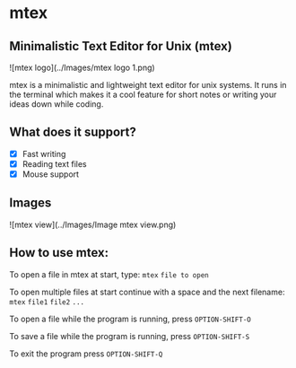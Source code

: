 # mtex #

## Minimalistic Text Editor for Unix (mtex) ##

![mtex logo](../Images/mtex logo 1.png)

mtex is a minimalistic and lightweight text editor for unix systems. It runs in the terminal which makes it a cool feature for short notes or writing your ideas down while coding.

## What does it support? ##

- [x] Fast writing
- [x] Reading text files
- [x] Mouse support

## Images ##

![mtex view](../Images/Image mtex view.png)

## How to use mtex: ##

To open a file in mtex at start, type:
    `mtex` `file to open`

To open multiple files at start continue with a space and the next filename:
    `mtex` `file1` `file2` `...`

To open a file while the program is running, press `OPTION-SHIFT-O`

To save a file while the program is running, press `OPTION-SHIFT-S`

To exit the program press `OPTION-SHIFT-Q`
